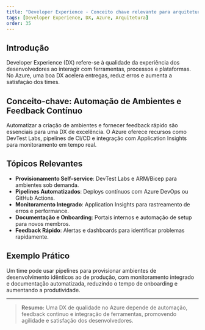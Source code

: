 ```yaml
---
title: "Developer Experience - Conceito chave relevante para arquitetura no Azure"
tags: [Developer Experience, DX, Azure, Arquitetura]
order: 35
---
```


## Introdução

Developer Experience (DX) refere-se à qualidade da experiência dos desenvolvedores ao interagir com ferramentas, processos e plataformas. No Azure, uma boa DX acelera entregas, reduz erros e aumenta a satisfação dos times.

## Conceito-chave: Automação de Ambientes e Feedback Contínuo

Automatizar a criação de ambientes e fornecer feedback rápido são essenciais para uma DX de excelência. O Azure oferece recursos como DevTest Labs, pipelines de CI/CD e integração com Application Insights para monitoramento em tempo real.

## Tópicos Relevantes

- **Provisionamento Self-service**: DevTest Labs e ARM/Bicep para ambientes sob demanda.
- **Pipelines Automatizados**: Deploys contínuos com Azure DevOps ou GitHub Actions.
- **Monitoramento Integrado**: Application Insights para rastreamento de erros e performance.
- **Documentação e Onboarding**: Portais internos e automação de setup para novos membros.
- **Feedback Rápido**: Alertas e dashboards para identificar problemas rapidamente.

## Exemplo Prático

Um time pode usar pipelines para provisionar ambientes de desenvolvimento idênticos ao de produção, com monitoramento integrado e documentação automatizada, reduzindo o tempo de onboarding e aumentando a produtividade.

---

> **Resumo:** Uma DX de qualidade no Azure depende de automação, feedback contínuo e integração de ferramentas, promovendo agilidade e satisfação dos desenvolvedores.
